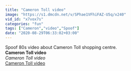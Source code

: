 ```yaml
---
title: "Cameron Toll video"
image: "https://s1.dmcdn.net/v/SPhae1VFhiFAZ-U5q/x240"
vid_id: "x7vox7s"
categories: "fun"
tags: ["Cameron","video","Spoof"]
date: "2020-08-29T06:33:02+03:00"
---
```

Spoof 80s video about Cameron Toll shopping centre.<br><b>Cameron Toll video</b><br> <i>Cameron Toll video</i><br> <u>Cameron Toll video</u>
